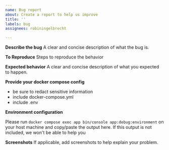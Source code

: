 ```yaml
---
name: Bug report
about: Create a report to help us improve
title: ''
labels: bug
assignees: robiningelbrecht

---
```


**Describe the bug**
A clear and concise description of what the bug is.

**To Reproduce**
Steps to reproduce the behavior

**Expected behavior**
A clear and concise description of what you expected to happen.

**Provide your docker compose config**

* be sure to redact sensitive information
* include docker-compose.yml
* include .env

**Environment configuration**

Please run `docker compose exec app bin/console app:debug:environment`
on your host machine and copy/paste the output here.
If this output is not included, we won't be able to help you

**Screenshots**
If applicable, add screenshots to help explain your problem.
